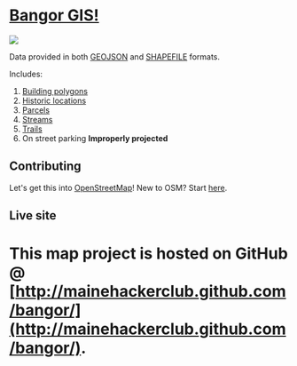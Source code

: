 [Bangor GIS!](http://mainehackerclub.github.com/bangor)
===

![](http://3.bp.blogspot.com/-9d3wGj8T0tE/UVbcDSypKVI/AAAAAAAAA8Y/1EDorbVVYZE/s400/boondock-gunless+Seth+M.jpg)

Data provided in both [GEOJSON](https://github.com/mainehackerclub/bangor/tree/master/geojson) and [SHAPEFILE](https://github.com/mainehackerclub/bangor/tree/master/shapefile) formats.

Includes:

1. [Building polygons](http://cdb.io/YO82b5)
2. [Historic locations](http://cdb.io/YO7UZl)
3. [Parcels](http://cdb.io/X5JGQ3)
4. [Streams](http://cdb.io/YO7FNZ)
5. [Trails](http://cdb.io/YO7L84)
6. On street parking **Improperly projected**

Contributing
---

Let's get this into [OpenStreetMap](http://www.openstreetmap.org/)! New to OSM? Start [here](http://learnosm.org/en/).

Live site
---
This map project is hosted on GitHub @ [http://mainehackerclub.github.com/bangor/](http://mainehackerclub.github.com/bangor/).
=======
